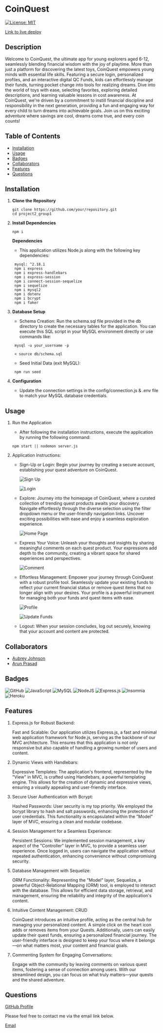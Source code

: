 # CoinQuest

[![License: MIT](https://img.shields.io/badge/License-MIT-yellow.svg)](https://opensource.org/licenses/MIT)

[Link to live deploy](https://coin-quest-a86be143e8d5.herokuapp.com/)

## Description

Welcome to CoinQuest, the ultimate app for young explorers aged 6-12, seamlessly blending financial wisdom with the joy of playtime. More than just a platform for discovering the latest toys, CoinQuest empowers young minds with essential life skills. Featuring a secure login, personalized profiles, and an interactive digital QC Funds, kids can effortlessly manage their funds, turning pocket change into tools for realizing dreams. Dive into the world of toys with ease, selecting favorites, exploring detailed descriptions, and learning valuable lessons in cost awareness. At CoinQuest, we're driven by a commitment to instill financial discipline and responsibility in the next generation, providing a fun and engaging way for every child to turn dreams into achievable goals. Join us on this exciting adventure where savings are cool, dreams come true, and every coin counts!

## Table of Contents

- [Installation](#installation)
- [Usage](#usage)
- [Badges](#badges)
- [Collaborators](#collaborators)
- [Features](#features)
- [Questions](#questions)

## Installation

1. **Clone the Repository**
   ```
   git clone https://github.com/your/repository.git
   cd project2_group1
   ```
2. **Install Dependencies**

   ```
   npm i
   ```

   **Dependencies**

   - This application utilizes Node.js along with the following key dependencies:

   ```
    mysql: ^2.18.1
    npm i express
    npm i express-handlebars
    npm i express-session
    npm i connect-session-sequelize
    npm i sequelize
    npm i mysql2
    npm i dotenv
    npm i bcrypt
    npm i faker
   ```

3. **Database Setup**

   - Schema Creation: Run the schema.sql file provided in the db directory to create the necessary tables for the application. You can execute this SQL script in your MySQL environment directly or use commands like:

   ```
    mysql -u your_username -p

    < source db/schema.sql
   ```

   - Seed Initial Data (exit MySQL):

   ```
    npm run seed
   ```

4. **Configuration**
   - Update the connection settings in the config/connection.js & .env file to match your MySQL database credentials.

## Usage

1.  Run the Application

    - After following the installation instructions, execute the application by running the following command:

    ```
    npm start || nodemon server.js
    ```

2.  Application Instructions:

    - Sign-Up or Login: Begin your journey by creating a secure account, establishing your quest adventure on CoinQuest.

      ![Sign Up](./public/images/screenshots/screenshoot_sign_up.png)

      ![Login](./public/images/screenshots/screenshoot_login.png)

    - Explore: Journey into the homepage of CoinQuest, where a curated collection of trending quest products awaits your discovery. Navigate effortlessly through the diverse selection using the filter dropdown menu or the user-friendly navigation links. Uncover exciting possibilities with ease and enjoy a seamless exploration experience.

      ![Home Page](./public/images/screenshots/screenshoot_homepage.png)

    - Express Your Voice: Unleash your thoughts and insights by sharing meaningful comments on each quest product. Your expressions add depth to the community, creating a vibrant space for shared experiences and perspectives.

      ![Comment](./public/images/screenshots/screenshoot_single_Item.png)

    - Effortless Management: Empower your journey through CoinQuest with a robust profile tool. Seamlessly update your existing funds to reflect your current financial status or remove quest items that no longer align with your desires. Your profile is a powerful instrument for managing both your funds and quest items with ease.

      ![Profile](./public/images/screenshots/screenshoot_profile.png)

      ![Update Funds](./public/images/screenshots/screenshoot_update.png)

    - Logout: When your session concludes, log out securely, knowing that your account and content are protected.

## Collaborators

- [Aubrey Johnson](https://github.com/aubreymlj96)
- [Arun Prasad](https://github.com/arunp44)

## Badges

![GitHub](https://img.shields.io/badge/github-%23121011.svg?style=for-the-badge&logo=github&logoColor=white)
![JavaScript](https://img.shields.io/badge/javascript-%23323330.svg?style=for-the-badge&logo=javascript&logoColor=%23F7DF1E)
![MySQL](https://img.shields.io/badge/mysql-%2300f.svg?style=for-the-badge&logo=mysql&logoColor=white)
![NodeJS](https://img.shields.io/badge/node.js-6DA55F?style=for-the-badge&logo=node.js&logoColor=white)
![Express.js](https://img.shields.io/badge/express.js-%23404d59.svg?style=for-the-badge&logo=express&logoColor=%2361DAFB)
![Insomnia](https://img.shields.io/badge/Insomnia-black?style=for-the-badge&logo=insomnia&logoColor=5849BE)
![Heroku](https://img.shields.io/badge/heroku-%23430098.svg?style=for-the-badge&logo=heroku&logoColor=white)

## Features

1. Express.js for Robust Backend:

   Fast and Scalable: Our application utilizes Express.js, a fast and minimal web application framework for Node.js, serving as the backbone of our MVC architecture. This ensures that this application is not only responsive but also capable of handling a growing number of users and content.

2. Dynamic Views with Handlebars:

   Expressive Templates: The application's frontend, represented by the "View" in MVC, is crafted using Handlebars, a powerful templating engine. This allows for the creation of dynamic and expressive views, ensuring a visually appealing and user-friendly interface.

3. Secure User Authentication with Bcrypt:

   Hashed Passwords: User security is my top priority. We employed the bcrypt library to hash and salt passwords, enhancing the protection of user credentials. This functionality is encapsulated within the "Model" layer of MVC, ensuring a clean and modular codebase.

4. Session Management for a Seamless Experience:

   Persistent Sessions: We implemented session management, a key aspect of the "Controller" layer in MVC, to provide a seamless user experience. Once logged in, users can navigate the application without repeated authentication, enhancing convenience without compromising security.

5. Database Management with Sequelize:

   ORM Functionality: Representing the "Model" layer, Sequelize, a powerful Object-Relational Mapping (ORM) tool, is employed to interact with the database. This allows for efficient data storage, retrieval, and management, ensuring the reliability and integrity of the application's content.

6. Intuitive Content Management: CRUD

   CoinQuest introduces an intuitive profile, acting as the central hub for managing your personalized content. A simple click on the heart icon adds or removes items from your Quests. Additionally, users can easily update their quest funds, ensuring a personalized financial journey. The user-friendly interface is designed to keep your focus where it belongs—on what matters most, your content and financial goals.

7. Commenting System for Engaging Conversations:

   Engage with the community by leaving comments on various quest items, fostering a sense of connection among users. With our streamlined design, you can focus on what truly matters—your quests and the shared adventure.

## Questions

[GitHub Profile](https://github.com/ltrokey)

Please feel free to contact me via the email link below.

[Email](mailto:trokeyln@gmail.com)
